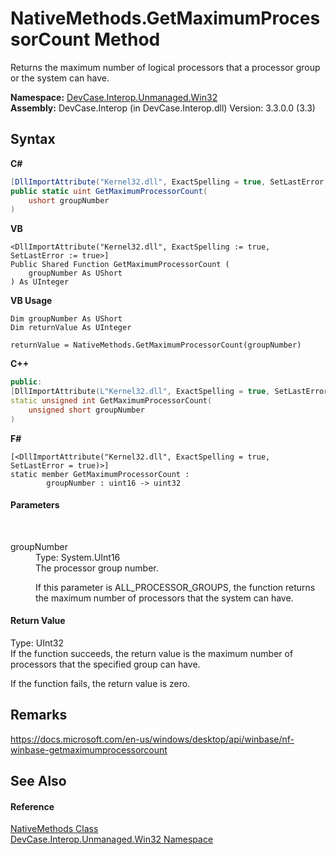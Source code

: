 # NativeMethods.GetMaximumProcessorCount Method 
 

Returns the maximum number of logical processors that a processor group or the system can have.

**Namespace:**&nbsp;<a href="N_DevCase_Interop_Unmanaged_Win32">DevCase.Interop.Unmanaged.Win32</a><br />**Assembly:**&nbsp;DevCase.Interop (in DevCase.Interop.dll) Version: 3.3.0.0 (3.3)

## Syntax

**C#**<br />
``` C#
[DllImportAttribute("Kernel32.dll", ExactSpelling = true, SetLastError = true)]
public static uint GetMaximumProcessorCount(
	ushort groupNumber
)
```

**VB**<br />
``` VB
<DllImportAttribute("Kernel32.dll", ExactSpelling := true, SetLastError := true>]
Public Shared Function GetMaximumProcessorCount ( 
	groupNumber As UShort
) As UInteger
```

**VB Usage**<br />
``` VB Usage
Dim groupNumber As UShort
Dim returnValue As UInteger

returnValue = NativeMethods.GetMaximumProcessorCount(groupNumber)
```

**C++**<br />
``` C++
public:
[DllImportAttribute(L"Kernel32.dll", ExactSpelling = true, SetLastError = true)]
static unsigned int GetMaximumProcessorCount(
	unsigned short groupNumber
)
```

**F#**<br />
``` F#
[<DllImportAttribute("Kernel32.dll", ExactSpelling = true, SetLastError = true)>]
static member GetMaximumProcessorCount : 
        groupNumber : uint16 -> uint32 

```


#### Parameters
&nbsp;<dl><dt>groupNumber</dt><dd>Type: System.UInt16<br />The processor group number. 

 If this parameter is ALL_PROCESSOR_GROUPS, the function returns the maximum number of processors that the system can have.</dd></dl>

#### Return Value
Type: UInt32<br />If the function succeeds, the return value is the maximum number of processors that the specified group can have. 

 If the function fails, the return value is zero.

## Remarks
<a href="https://docs.microsoft.com/en-us/windows/desktop/api/winbase/nf-winbase-getmaximumprocessorcount" target="_blank">https://docs.microsoft.com/en-us/windows/desktop/api/winbase/nf-winbase-getmaximumprocessorcount</a>

## See Also


#### Reference
<a href="T_DevCase_Interop_Unmanaged_Win32_NativeMethods">NativeMethods Class</a><br /><a href="N_DevCase_Interop_Unmanaged_Win32">DevCase.Interop.Unmanaged.Win32 Namespace</a><br />